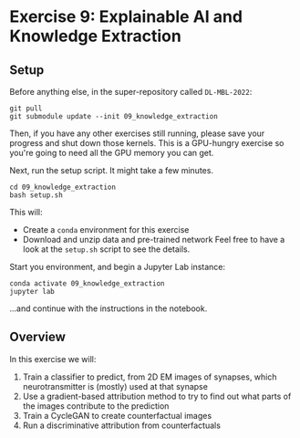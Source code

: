 # Exercise 9: Explainable AI and Knowledge Extraction

## Setup

Before anything else, in the super-repository called `DL-MBL-2022`:
```
git pull
git submodule update --init 09_knowledge_extraction
```

Then, if you have any other exercises still running, please save your progress and shut down those kernels.
This is a GPU-hungry exercise so you're going to need all the GPU memory you can get.

Next, run the setup script. It might take a few minutes.
```
cd 09_knowledge_extraction
bash setup.sh
```
This will:
- Create a `conda` environment for this exercise
- Download and unzip data and pre-trained network
Feel free to have a look at the `setup.sh` script to see the details.


Start you environment, and begin a Jupyter Lab instance:
```
conda activate 09_knowledge_extraction
jupyter lab
```
...and continue with the instructions in the notebook.

## Overview

In this exercise we will:
1. Train a classifier to predict, from 2D EM images of synapses, which neurotransmitter is (mostly) used at that synapse
2. Use a gradient-based attribution method to try to find out what parts of the images contribute to the prediction
3. Train a CycleGAN to create counterfactual images
4. Run a discriminative attribution from counterfactuals
